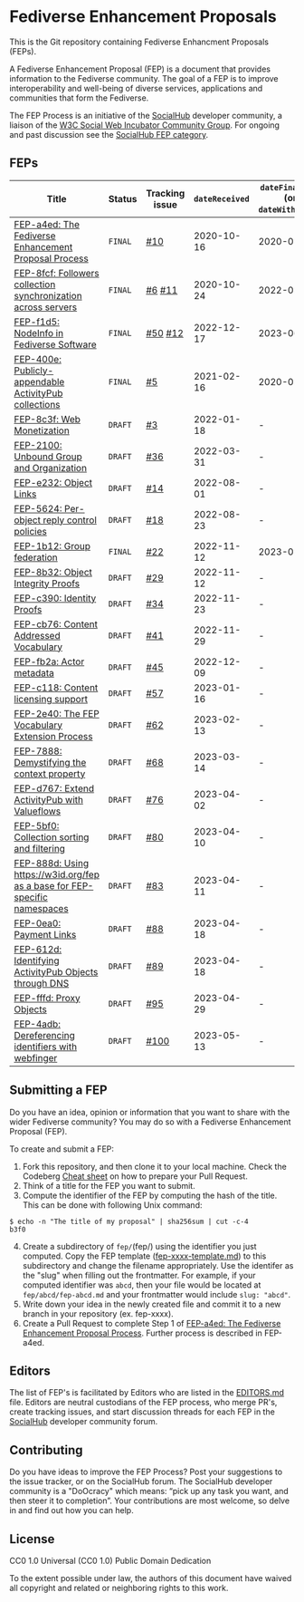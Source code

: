 # Fediverse Enhancement Proposals

This is the Git repository containing Fediverse Enhancment Proposals (FEPs).

A Fediverse Enhancement Proposal (FEP) is a document that provides information to the Fediverse community. The goal of a FEP is to improve interoperability and well-being of diverse services, applications and communities that form the Fediverse.

The FEP Process is an initiative of the [SocialHub](https://socialhub.activitypub.rocks) developer community, a liaison of the [W3C Social Web Incubator Community Group](https://www.w3.org/community/SocialCG/). For ongoing and past discussion see the [SocialHub FEP category](https://socialhub.activitypub.rocks/c/standards/fep/54).

## FEPs

<!-- TODO: This table is not CommonMark (as specified by FEP-a4ed) and requires maintenance. It should be replaced by a dynamically created table. -->

| Title                                                                               | Status  | Tracking issue                                                                              | `dateReceived` | `dateFinalized` (or `dateWithdrawn`) |
| ---                                                                                 | ---     | -----                                                                                       | -------        | ------                               |
| [FEP-a4ed: The Fediverse Enhancement Proposal Process](./fep/a4ed/fep-a4ed.md)          | `FINAL` | [#10](https://git.activitypub.dev/ActivityPubDev/Fediverse-Enhancement-Proposals/issues/10) | 2020-10-16     | 2020-01-18                           |
| [FEP-8fcf: Followers collection synchronization across servers](./fep/8fcf/fep-8fcf.md) | `FINAL` | [#6](https://codeberg.org/fediverse/fep/issues/6) [#11](https://git.activitypub.dev/ActivityPubDev/Fediverse-Enhancement-Proposals/issues/11) | 2020-10-24     | 2022-02-07                                    |
| [FEP-f1d5: NodeInfo in Fediverse Software](./fep/f1d5/fep-f1d5.md)                      | `FINAL` | [#50](https://codeberg.org/fediverse/fep/issues/50) [#12](https://git.activitypub.dev/ActivityPubDev/Fediverse-Enhancement-Proposals/issues/12) | 2022-12-17     | 2023-06-02                                    |
| [FEP-400e: Publicly-appendable ActivityPub collections](./fep/400e/fep-400e.md)         | `FINAL` | [#5](https://codeberg.org/fediverse/fep/issues/5)                                       | 2021-02-16     | 2020-02-04                           |
| [FEP-8c3f: Web Monetization](./fep/8c3f/fep-8c3f.md) | `DRAFT` | [#3](https://codeberg.org/fediverse/fep/issues/3) | 2022-01-18     | -                                    |
| [FEP-2100: Unbound Group and Organization](./fep/2100/fep-2100.md) | `DRAFT` | [#36](https://codeberg.org/fediverse/fep/issues/36) | 2022-03-31 | - |
| [FEP-e232: Object Links](./fep/e232/fep-e232.md) | `DRAFT` | [#14](https://codeberg.org/fediverse/fep/issues/14) | 2022-08-01 | - |
| [FEP-5624: Per-object reply control policies](./fep/5624/fep-5624.md) | `DRAFT` | [#18](https://codeberg.org/fediverse/fep/issues/18) | 2022-08-23 | - |
| [FEP-1b12: Group federation](./fep/1b12/fep-1b12.md) | `FINAL` | [#22](https://codeberg.org/fediverse/fep/issues/22) | 2022-11-12 | 2023-02-09 |
| [FEP-8b32: Object Integrity Proofs](./fep/8b32/fep-8b32.md) | `DRAFT` | [#29](https://codeberg.org/fediverse/fep/issues/29) | 2022-11-12 | - |
| [FEP-c390: Identity Proofs](./fep/c390/fep-c390.md) | `DRAFT` | [#34](https://codeberg.org/fediverse/fep/issues/34) | 2022-11-23 | - |
| [FEP-cb76: Content Addressed Vocabulary](./fep/cb76/fep-cb76.md) | `DRAFT` | [#41](https://codeberg.org/fediverse/fep/issues/41) | 2022-11-29 | - |
| [FEP-fb2a: Actor metadata](./fep/fb2a/fep-fb2a.md) | `DRAFT` | [#45](https://codeberg.org/fediverse/fep/issues/45) | 2022-12-09 | - |
| [FEP-c118: Content licensing support](./fep/c118/fep-c118.md) | `DRAFT` | [#57](https://codeberg.org/fediverse/fep/issues/57) | 2023-01-16 | - |
| [FEP-2e40: The FEP Vocabulary Extension Process](./fep/2e40/fep-2e40.md) | `DRAFT` | [#62](https://codeberg.org/fediverse/fep/issues/62) | 2023-02-13 | - |
| [FEP-7888: Demystifying the context property](./fep/7888/fep-7888.md) | `DRAFT` | [#68](https://codeberg.org/fediverse/fep/issues/68) | 2023-03-14 | - |
| [FEP-d767: Extend ActivityPub with Valueflows](./fep/d767/fep-d767.md) | `DRAFT` | [#76](https://codeberg.org/fediverse/fep/issues/76) | 2023-04-02 | - |
| [FEP-5bf0: Collection sorting and filtering](./fep/5bf0/fep-5bf0.md) | `DRAFT` | [#80](https://codeberg.org/fediverse/fep/issues/80) | 2023-04-10 | - |
| [FEP-888d: Using https://w3id.org/fep as a base for FEP-specific namespaces](./fep/888d/fep-888d.md) | `DRAFT` | [#83](https://codeberg.org/fediverse/fep/issues/83) | 2023-04-11 | - |
| [FEP-0ea0: Payment Links](./fep/0ea0/fep-0ea0.md) | `DRAFT` | [#88](https://codeberg.org/fediverse/fep/issues/88) | 2023-04-18 | - |
| [FEP-612d: Identifying ActivityPub Objects through DNS ](./fep/612d/fep-612d.md) | `DRAFT` | [#89](https://codeberg.org/fediverse/fep/issues/89) | 2023-04-18 | - |
| [FEP-fffd: Proxy Objects](./fep/fffd/fep-fffd.md) | `DRAFT` | [#95](https://codeberg.org/fediverse/fep/issues/95) | 2023-04-29 | - |
| [FEP-4adb: Dereferencing identifiers with webfinger](./fep/4adb/fep-4adb.md) | `DRAFT` | [#100](https://codeberg.org/fediverse/fep/issues/100) | 2023-05-13 | - |


## Submitting a FEP

Do you have an idea, opinion or information that you want to share with the wider Fediverse community? You may do so with a Fediverse Enhancement Proposal (FEP).

To create and submit a FEP:

1. Fork this repository, and then clone it to your local machine. Check the Codeberg [Cheat sheet](https://docs.codeberg.org/collaborating/pull-requests-and-git-flow/#cheat-sheet) on how to prepare your Pull Request.
2. Think of a title for the FEP you want to submit.
3. Compute the identifier of the FEP by computing the hash of the title. This can be done with following Unix command:
```
$ echo -n "The title of my proposal" | sha256sum | cut -c-4
b3f0
```
4. Create a subdirectory of `fep/`(fep/) using the identifier you just computed. Copy the FEP template ([fep-xxxx-template.md](./fep-xxxx-template.md)) to this subdirectory and change the filename appropriately. Use the identifer as the "slug" when filling out the frontmatter. For example, if your computed identifier was `abcd`, then your file would be located at `fep/abcd/fep-abcd.md` and your frontmatter would include `slug: "abcd"`.
5. Write down your idea in the newly created file and commit it to a new branch in your repository (ex. fep-xxxx).
6. Create a Pull Request to complete Step 1 of [FEP-a4ed: The Fediverse Enhancement Proposal Process](./feps/fep-a4ed.md). Further process is described in FEP-a4ed.

## Editors

The list of FEP's is facilitated by Editors who are listed in the [EDITORS.md](EDITORS.md) file. Editors are neutral custodians of the FEP process, who merge PR's, create tracking issues, and start discussion threads for each FEP in the [SocialHub](https://socialhub.activitypub.rocks) developer community forum.

## Contributing

Do you have ideas to improve the FEP Process? Post your suggestions to the issue tracker, or on the SocialHub forum. The SocialHub developer community is a "DoOcracy" which means: “pick up any task you want, and then steer it to completion”. Your contributions are most welcome, so delve in and find out how you can help.

## License

CC0 1.0 Universal (CC0 1.0) Public Domain Dedication 

To the extent possible under law, the authors of this document have waived all copyright and related or neighboring rights to this work.
